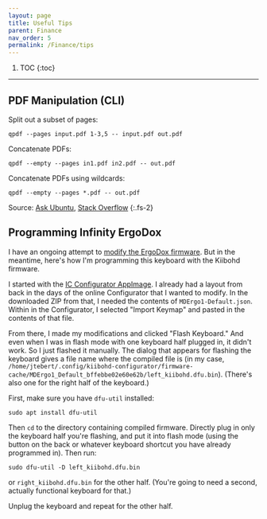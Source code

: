 ```yaml
---
layout: page
title: Useful Tips
parent: Finance
nav_order: 5
permalink: /Finance/tips
---
```


1. TOC
{:toc}

---

## PDF Manipulation (CLI)

Split out a subset of pages:
```shell
qpdf --pages input.pdf 1-3,5 -- input.pdf out.pdf
```

Concatenate PDFs:
```shell
qpdf --empty --pages in1.pdf in2.pdf -- out.pdf
```

Concatenate PDFs using wildcards:
```shell
qpdf --empty --pages *.pdf -- out.pdf
```

Source: [Ask Ubuntu](https://askubuntu.com/a/672001/410248), [Stack Overflow](https://stackoverflow.com/a/53754681/2552873)
{:.fs-2}

## Programming Infinity ErgoDox

I have an ongoing attempt to [modify the ErgoDox firmware](/projects/infinity-ergodox). But in the meantime, here's how I'm programming this keyboard with the Kiibohd firmware.

I started with the [IC Configurator AppImage](https://kiibohd.github.io/wiki/#/Quickstart). I already had a layout from back in the days of the online Configurator that I wanted to modify. In the downloaded ZIP from that, I needed the contents of `MDErgo1-Default.json`. Within in the Configurator, I selected "Import Keymap" and pasted in the contents of that file.

From there, I made my modifications and clicked "Flash Keyboard." And even when I was in flash mode with one keyboard half plugged in, it didn't work. So I just flashed it manually. The dialog that appears for flashing the keyboard gives a file name where the compiled file is (in my case, `/home/jtebert/.config/kiibohd-configurator/firmware-cache/MDErgo1_Default_bffebbe02e60e62b/left_kiibohd.dfu.bin`). (There's also one for the right half of the keyboard.)

First, make sure you have `dfu-util` installed:
```shell
sudo apt install dfu-util
```

Then `cd` to the directory containing compiled firmware. Directly plug in only the keyboard half you're flashing, and put it into flash mode (using the button on the back or whatever keyboard shortcut you have already programmed in). Then run:
```shell
sudo dfu-util -D left_kiibohd.dfu.bin
```
or `right_kiibohd.dfu.bin` for the other half. (You're going to need a second, actually functional keyboard for that.)

Unplug the keyboard and repeat for the other half.